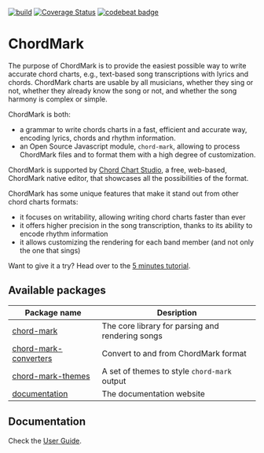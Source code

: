 [![build](https://github.com/no-chris/chord-mark/actions/workflows/build.yml/badge.svg)](https://github.com/no-chris/chord-mark/actions/workflows/build.yml)
[![Coverage Status](https://coveralls.io/repos/github/no-chris/chord-mark/badge.svg?branch=master)](https://coveralls.io/github/no-chris/chord-mark?branch=master)
[![codebeat badge](https://codebeat.co/badges/78861a38-f06a-44f4-af79-172a31e8ad3e)](https://codebeat.co/projects/github-com-no-chris-chord-mark-master)

# ChordMark

The purpose of ChordMark is to provide the easiest possible way to write accurate chord charts, e.g., text-based song transcriptions with lyrics and chords.
ChordMark charts are usable by all musicians, whether they sing or not, whether they already know the song or not, and whether the song harmony is complex or simple.

ChordMark is both:

-   a grammar to write chords charts in a fast, efficient and accurate way, encoding lyrics, chords and rhythm information.
-   an Open Source Javascript module, `chord-mark`, allowing to process ChordMark files and to format them with a high degree of customization.

ChordMark is supported by [Chord Chart Studio](https://chord-chart-studio.netlify.app/), a free, web-based, ChordMark native editor, that showcases all the possibilities of the format.

ChordMark has some unique features that make it stand out from other chord charts formats:

-   it focuses on writability, allowing writing chord charts faster than ever
-   it offers higher precision in the song transcription, thanks to its ability to encode rhythm information
-   it allows customizing the rendering for each band member (and not only the one that sings)

Want to give it a try? Head over to the [5 minutes tutorial](https://chordmark.netlify.app/docs/getting-started).

## Available packages

| Package name                                                                                               | Desription                                       |
| ---------------------------------------------------------------------------------------------------------- | ------------------------------------------------ |
| [chord-mark](https://github.com/no-chris/chord-mark/tree/master/packages/chord-mark)                       | The core library for parsing and rendering songs |
| [chord-mark-converters](https://github.com/no-chris/chord-mark/tree/master/packages/chord-mark-converters) | Convert to and from ChordMark format             |
| [chord-mark-themes](https://github.com/no-chris/chord-mark/tree/master/packages/chord-mark-themes)         | A set of themes to style `chord-mark` output     |
| [documentation](https://github.com/no-chris/chord-mark/tree/master/packages/documentation)                 | The documentation website                        |

## Documentation

Check the [User Guide](https://chordmark.netlify.app).
